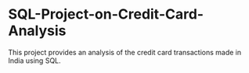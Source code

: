 # SQL-Project-on-Credit-Card-Analysis
This project provides an analysis of the credit card transactions made in India using SQL.
